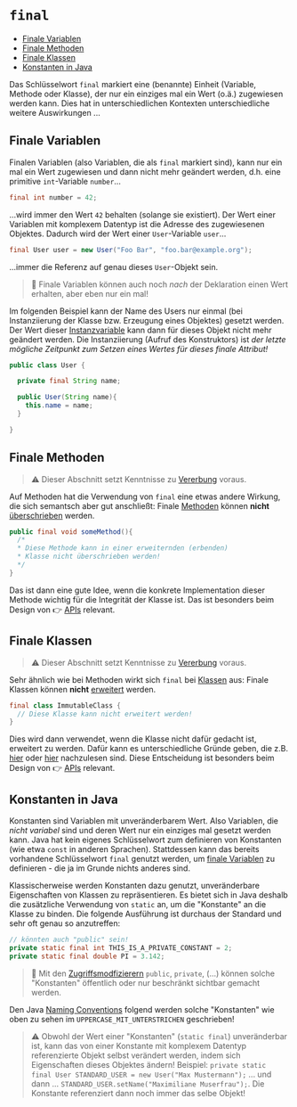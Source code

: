 # `final`<!-- omit in toc -->

- [Finale Variablen](#finale-variablen)
- [Finale Methoden](#finale-methoden)
- [Finale Klassen](#finale-klassen)
- [Konstanten in Java](#konstanten-in-java)


Das Schlüsselwort `final` markiert eine (benannte) Einheit (Variable, Methode oder Klasse), der nur ein einziges mal ein Wert (o.ä.) zugewiesen werden kann. Dies hat in unterschiedlichen Kontexten unterschiedliche weitere Auswirkungen ...


## Finale Variablen

Finalen Variablen (also Variablen, die als `final` markiert sind), kann nur ein mal ein Wert zugewiesen und dann nicht mehr geändert werden, d.h. eine primitive `int`-Variable `number`...

```java
final int number = 42;
```

...wird immer den Wert `42` behalten (solange sie existiert). Der Wert einer Variablen mit komplexem Datentyp ist die Adresse des zugewiesenen Objektes. Dadurch wird der Wert einer `User`-Variable `user`...

```java
final User user = new User("Foo Bar", "foo.bar@example.org");
```

...immer die Referenz auf genau dieses `User`-Objekt sein.

> 💬 Finale Variablen können auch noch _nach_ der Deklaration einen Wert erhalten, aber eben nur ein mal!

Im folgenden Beispiel kann der Name des Users nur einmal (bei Instanziierung der Klasse bzw. Erzeugung eines Objektes) gesetzt werden. Der Wert dieser [Instanzvariable](Variablen.md#instanzvariablen) kann dann für dieses Objekt nicht mehr geändert werden. Die Instanziierung (Aufruf des Konstruktors) ist _der letzte mögliche Zeitpunkt zum Setzen eines Wertes für dieses finale Attribut!_

```java
public class User {

  private final String name;

  public User(String name){
    this.name = name;
  }

}
```


## Finale Methoden

> ⚠️ Dieser Abschnitt setzt Kenntnisse zu [Vererbung](../README.md#vererbung-i-grundlagen) voraus.

Auf Methoden hat die Verwendung von `final` eine etwas andere Wirkung, die sich semantsch aber gut anschließt: Finale [Methoden](Methoden.md) können **nicht** [überschrieben](Vererbung-I-Grundlagen.md#überschreiben-von-methoden) werden.

```java
public final void someMethod(){
  /*
  * Diese Methode kann in einer erweiternden (erbenden)
  * Klasse nicht überschrieben werden!
  */
}
```

Das ist dann eine gute Idee, wenn die konkrete Implementation dieser Methode wichtig für die Integrität der Klasse ist. Das ist besonders beim Design von 👉 [APIs](../Glossar.md#api) relevant.


## Finale Klassen

> ⚠️ Dieser Abschnitt setzt Kenntnisse zu [Vererbung](../README.md#vererbung-i-grundlagen) voraus.

Sehr ähnlich wie bei Methoden wirkt sich `final` bei [Klassen](OOP-Klassen-und-Objekte.md) aus: Finale Klassen können **nicht** [erweitert](Vererbung-I-Grundlagen.md) werden.

```java
final class ImmutableClass {
  // Diese Klasse kann nicht erweitert werden!
}
```

Dies wird dann verwendet, wenn die Klasse nicht dafür gedacht ist, erweitert zu werden. Dafür kann es unterschiedliche Gründe geben, die z.B. [hier](https://programming.guide/java/when-to-create-a-final-class.html) oder [hier](https://stackoverflow.com/questions/5181578/what-is-the-point-of-final-class-in-java) nachzulesen sind. Diese Entscheidung ist besonders beim Design von 👉 [APIs](../Glossar.md#api) relevant.


## Konstanten in Java

Konstanten sind Variablen mit unveränderbarem Wert. Also Variablen, die _nicht variabel_ sind und deren Wert nur ein einziges mal gesetzt werden kann. Java hat kein eigenes Schlüsselwort zum definieren von Konstanten (wie etwa `const` in anderen Sprachen). Stattdessen kann das bereits vorhandene Schlüsselwort `final` genutzt werden, um [finale Variablen](#finale-variablen) zu definieren - die ja im Grunde nichts anderes sind.

Klassischerweise werden Konstanten dazu genutzt, unveränderbare Eigenschaften von Klassen zu repräsentieren. Es bietet sich in Java deshalb die zusätzliche Verwendung von `static` an, um die "Konstante" an die Klasse zu binden. Die folgende Ausführung ist durchaus der Standard und sehr oft genau so anzutreffen:

```java
// könnten auch "public" sein!
private static final int THIS_IS_A_PRIVATE_CONSTANT = 2;
private static final double PI = 3.142;
```

> 💬 Mit den [Zugriffsmodfizierern](Objekte-I-Initialisierung-Members-Zugriff.md#sichtbarkeits-zugriffsmodifizierer) `public`, `private`, (...) können solche "Konstanten" öffentlich oder nur beschränkt sichtbar gemacht werden.

Den Java [Naming Conventions](Naming-Conventions.md) folgend werden solche "Konstanten" wie oben zu sehen im `UPPERCASE_MIT_UNTERSTRICHEN` geschrieben!

> ⚠️ Obwohl der Wert einer "Konstanten" (`static final`) unveränderbar ist, kann das von einer Konstante mit komplexem Datentyp referenzierte Objekt selbst verändert werden, indem sich Eigenschaften dieses Objektes ändern! Beispiel: `private static final User STANDARD_USER = new User("Max Mustermann");` ... und dann ... `STANDARD_USER.setName("Maximiliane Muserfrau");`. Die Konstante referenziert dann noch immer das selbe Objekt!





